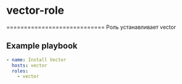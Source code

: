 # vector-role
============================
Роль устанавливает vector 

## Example playbook
```yaml
- name: Install Vector
  hosts: vector
  roles: 
    - vector
```